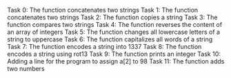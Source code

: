 Task 0: The function concatenates two strings
Task 1: The function concatenates two strings
Task 2: The function copies a string
Task 3: The function compares two strings
Task 4: The function reverses the content of an array of integers
Task 5: The function changes all lowercase letters of a string to uppercase
Task 6: The function capitalizes all words of a string
Task 7: The function encodes a string into 1337
Task 8: The function encodes a string using rot13
Task 9: The function prints an integer
Task 10: Adding a line for the program to assign a[2] to 98
Task 11: The function adds two numbers
